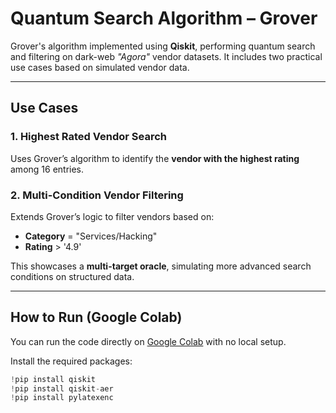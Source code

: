 # Quantum Search Algorithm – Grover 

Grover's algorithm implemented using **Qiskit**, performing quantum search and filtering on dark-web *"Agora"* vendor datasets. It includes two practical use cases based on simulated vendor data.

---
## Use Cases

### 1. Highest Rated Vendor Search
Uses Grover’s algorithm to identify the **vendor with the highest rating** among 16 entries.

### 2. Multi-Condition Vendor Filtering
Extends Grover’s logic to filter vendors based on:
- **Category** = "Services/Hacking"
- **Rating** > '4.9'

This showcases a **multi-target oracle**, simulating more advanced search conditions on structured data.

---

## How to Run (Google Colab)

You can run the code directly on [Google Colab](https://colab.research.google.com/) with no local setup.

Install the required packages:

```python
!pip install qiskit
!pip install qiskit-aer
!pip install pylatexenc
